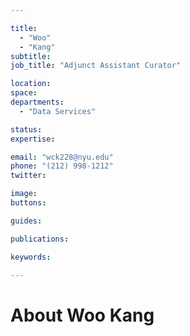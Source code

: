 ```yaml
---

title:
  - "Woo"
  - "Kang"
subtitle: 
job_title: "Adjunct Assistant Curator"

location: 
space: 
departments:
  - "Data Services"

status: 
expertise:

email: "wck228@nyu.edu"
phone: "(212) 998-1212"
twitter: 

image: 
buttons:

guides:

publications:

keywords:

---
```


# About Woo Kang


